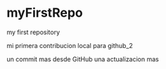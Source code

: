 # myFirstRepo
my first repository

mi primera contribucion local para github_2

un commit mas desde GitHub
una actualizacion mas
